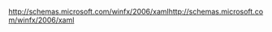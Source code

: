 <span data-ttu-id="10748-101">http://schemas.microsoft.com/winfx/2006/xaml</span><span class="sxs-lookup"><span data-stu-id="10748-101">http://schemas.microsoft.com/winfx/2006/xaml</span></span>